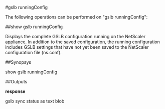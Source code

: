 #gslb runningConfig

The following operations can be performed on "gslb runningConfig":


##show gslb runningConfig

Displays the complete GSLB configuration running on the NetScaler appliance. In addition to the saved configuration, the running configuration includes GSLB settings that have not yet been saved to the NetScaler configuration file (ns.conf).


##Synopsys

show gslb runningConfig


##Outputs

<b>response</b>
gslb sync status as text blob



